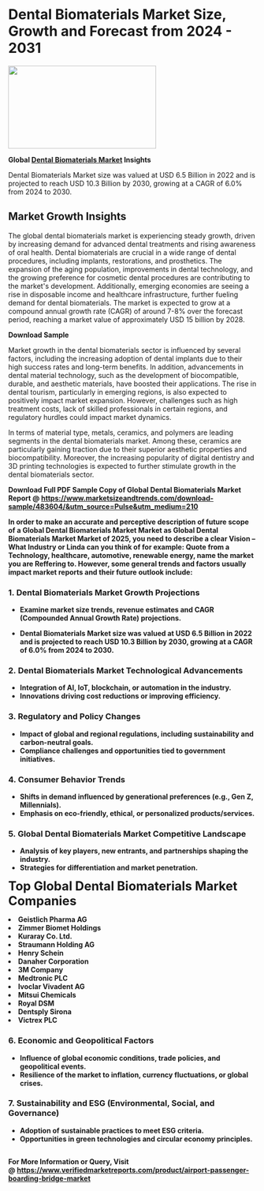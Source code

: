 <H1>Dental Biomaterials Market Size, Growth and Forecast from 2024 - 2031</H1><img class="aligncenter size-medium wp-image-584254" src="https://thirdeyenews.in/wp-content/uploads/2024/09/Global-Market-Research-300x168.jpeg" alt="" width="300" height="168" /><p><strong>Global&nbsp;<a href="https://www.marketsizeandtrends.com/download-sample/483604/&amp;utm_source=Pulse&amp;utm_medium=210">Dental Biomaterials Market</a> Insights</strong></p><p>Dental Biomaterials Market size was valued at USD 6.5 Billion in 2022 and is projected to reach USD 10.3 Billion by 2030, growing at a CAGR of 6.0% from 2024 to 2030.</p><p><h2>Market Growth Insights</h2> <p>The global dental biomaterials market is experiencing steady growth, driven by increasing demand for advanced dental treatments and rising awareness of oral health. Dental biomaterials are crucial in a wide range of dental procedures, including implants, restorations, and prosthetics. The expansion of the aging population, improvements in dental technology, and the growing preference for cosmetic dental procedures are contributing to the market's development. Additionally, emerging economies are seeing a rise in disposable income and healthcare infrastructure, further fueling demand for dental biomaterials. The market is expected to grow at a compound annual growth rate (CAGR) of around 7-8% over the forecast period, reaching a market value of approximately USD 15 billion by 2028.</p> <p><strong>Download Sample</strong></p> <p>Market growth in the dental biomaterials sector is influenced by several factors, including the increasing adoption of dental implants due to their high success rates and long-term benefits. In addition, advancements in dental material technology, such as the development of biocompatible, durable, and aesthetic materials, have boosted their applications. The rise in dental tourism, particularly in emerging regions, is also expected to positively impact market expansion. However, challenges such as high treatment costs, lack of skilled professionals in certain regions, and regulatory hurdles could impact market dynamics.</p> <p>In terms of material type, metals, ceramics, and polymers are leading segments in the dental biomaterials market. Among these, ceramics are particularly gaining traction due to their superior aesthetic properties and biocompatibility. Moreover, the increasing popularity of digital dentistry and 3D printing technologies is expected to further stimulate growth in the dental biomaterials sector.</p> <p><strong></p><p><span class=""><strong>Download Full PDF Sample Copy of Global Dental Biomaterials Market Report</strong> @ <a href="https://www.marketsizeandtrends.com/download-sample/483604/&amp;utm_source=Pulse&amp;utm_medium=210" target="_blank">https://www.marketsizeandtrends.com/download-sample/483604/&amp;utm_source=Pulse&amp;utm_medium=210</a></span></p><p>In order to make an accurate and perceptive description of future scope of a Global&nbsp;Dental Biomaterials Market Market as Global&nbsp;Dental Biomaterials Market Market of 2025, you need to describe a clear Vision &ndash; What Industry or Linda can you think of for example: Quote from a Technology, healthcare, automotive, renewable energy, name the market you are Reffering to. However, some general trends and factors usually impact market reports and their future outlook include:</p><h3>1.&nbsp;<strong>Dental Biomaterials Market Growth Projections</strong></h3><ul><li>Examine market size trends, revenue estimates and CAGR (Compounded Annual Growth Rate) projections.</li><li><p>Dental Biomaterials Market size was valued at USD 6.5 Billion in 2022 and is projected to reach USD 10.3 Billion by 2030, growing at a CAGR of 6.0% from 2024 to 2030.</p></li></ul><h3>2.&nbsp;<strong>Dental Biomaterials Market Technological Advancements</strong></h3><ul><li>Integration of AI, IoT, blockchain, or automation in the industry.</li><li>Innovations driving cost reductions or improving efficiency.</li></ul><h3>3.&nbsp;<strong>Regulatory and Policy Changes</strong></h3><ul><li>Impact of global and regional regulations, including sustainability and carbon-neutral goals.</li><li>Compliance challenges and opportunities tied to government initiatives.</li></ul><h3>4.&nbsp;<strong>Consumer Behavior Trends</strong></h3><ul><li>Shifts in demand influenced by generational preferences (e.g., Gen Z, Millennials).</li><li>Emphasis on eco-friendly, ethical, or personalized products/services.</li></ul><h3>5.&nbsp;<strong>Global Dental Biomaterials Market Competitive Landscape</strong></h3><ul><li>Analysis of key players, new entrants, and partnerships shaping the industry.</li><li>Strategies for differentiation and market penetration.</li></ul><p data-pm-slice="1 1 []"><span style="color: inherit; font-family: inherit; font-size: 25px;">Top Global Dental Biomaterials Market Companies</span></p><div class="" data-test-id=""><p><li>Geistlich Pharma AG</li><li> Zimmer Biomet Holdings</li><li> Kuraray Co. Ltd.</li><li> Straumann Holding AG</li><li> Henry Schein</li><li> Danaher Corporation</li><li> 3M Company</li><li> Medtronic PLC</li><li> Ivoclar Vivadent AG</li><li> Mitsui Chemicals</li><li> Royal DSM</li><li> Dentsply Sirona</li><li> Victrex PLC</li></p></div><h3>6.&nbsp;<strong>Economic and Geopolitical Factors</strong></h3><ul><li>Influence of global economic conditions, trade policies, and geopolitical events.</li><li>Resilience of the market to inflation, currency fluctuations, or global crises.</li></ul><h3>7.&nbsp;<strong>Sustainability and ESG (Environmental, Social, and Governance)</strong></h3><ul><li>Adoption of sustainable practices to meet ESG criteria.</li><li>Opportunities in green technologies and circular economy principles.</li></ul><h2><strong style="font-size: 14px;">For More Information or Query, Visit @&nbsp;</strong><a style="background-color: #ffffff; font-size: 14px;" href="https://www.marketsizeandtrends.com/report/dental-biomaterials-market/" target="_blank">https://www.verifiedmarketreports.com/product/airport-passenger-boarding-bridge-market</a></h2>
